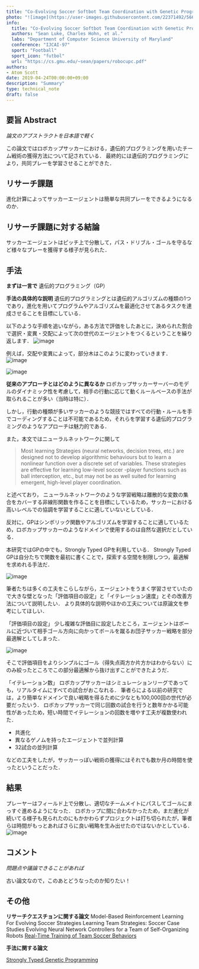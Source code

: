 ```yaml
---
title: "Co-Evolving Soccer Softbot Team Coordination with Genetic Programming"
photo: "![image](https://user-images.githubusercontent.com/22371492/56633572-a1144380-6699-11e9-9f04-59da2ea62b21.png)"
info:
  title: "Co-Evolving Soccer Softbot Team Coordination with Genetic Programming"
  authors: "Sean Luke, Charles Hohn, et al."
  labs: "Department of Computer Science University of Maryland"
  conference: "IJCAI-97"
  sport: "Football"
  sport_icon: "futbol"
  url: "https://cs.gmu.edu/~sean/papers/robocupc.pdf"
authors:
- Atom Scott
date: 2019-04-24T00:00:00+09:00
description: "Summary"
type: technical_note
draft: false
---
```


## 要旨 Abstract
*論文のアブストラクトを日本語で軽く*

この論文ではロボカップサッカーにおける，遺伝的プログラミングを用いたチーム戦術の獲得方法について記されている．
最終的には遺伝的プログラミングにより，共同プレーを学習させることができた．

## リサーチ課題
進化計算によってサッカーエージェントは簡単な共同プレーをできるようになるのか．

## リサーチ課題に対する結論
サッカーエージェントはピッチ上で分散して，パス・ドリブル・ゴールを守るなど様々なプレーを獲得する様子が見られた．

## 手法
**まずは一言で**
遺伝的プログラミング（GP）

**手法の具体的な説明**
遺伝的プログラミングとは遺伝的アルゴリズムの種類の1つであり，進化を用いてプログラムやアルゴリズムを最適化させてあるタスクを達成させることを目標にしている．

以下のような手順を追いながら，ある方法で評価をしたあとに，決められた割合で選択・変異・交配によって次の世代のエージェントをつくるということを繰り返します．
![image](https://user-images.githubusercontent.com/22371492/56640438-0114e500-66ae-11e9-99a0-dd4f030d9fd7.png)

例えば，交配や変異によって，部分木はこのように変わっていきます．
![image](https://user-images.githubusercontent.com/22371492/56642354-36233680-66b2-11e9-9879-07830126f226.png)

![image](https://user-images.githubusercontent.com/22371492/56642243-f2303180-66b1-11e9-8e73-021defeee81a.png)


**従来のアプローチとはどのように異なるか**
ロボカップサッカーサーバーのモデルのダイナミック性を考慮して，相手の行動に応じて動くルールベースの手法が取られることが多い（当時は特に）．

しかし，行動の種類が多いサッカーのような競技ではすべての行動・ルールを手でコーディングすることは不可能であるため，それらを学習する遺伝的プログラミングのようなアプローチは魅力的である．

また，本文ではニューラルネットワークに関して

> Most learning Strategies (neural networks, decision trees, etc.) are designed not to develop algorithmic behaviours but to learn a nonlinear function over a discrete set of variables.  These strategies are effective for learning low-level soccer -player functions such as ball interception, etc., but may not be as well suited for learning emergent, high-level player coordination.

と述べており，
ニューラルネットワークのような学習戦略は離散的な変数の集合をカバーする非線形関数を作ることを目標にしているため，サッカーにおける高いレベルでの協調を学習することに適していないとしている．

反対に，GPはシンボリック関数やアルゴリズムを学習することに適しているため，ロボカップサッカーのようなドメインで使用するのは自然な選択だとしている．

本研究ではGPの中でも，Strongly Typed GPを利用している．
Strongly Typed GPは自分たちで関数を最初に書くことで，探索する空間を制限しつつ，最適解を求めれる手法だ．

![image](https://user-images.githubusercontent.com/22371492/56642796-3839c500-66b3-11e9-80e0-f750338809c3.png)

筆者たちは多くの工夫をこらしながら，エージェントをうまく学習させていたので大きな壁となった「評価項目の設定」と「イテレーション速度」とその改善方法について説明したい．
より具体的な説明やほかの工夫については原論文を参考にしてほしい．

「評価項目の設定」
少し複雑な評価目に設定したところ，エージェントはボールに近づいて相手ゴール方向に向かってボールを蹴るお団子サッカー戦略を部分最適解としてしまった．

![image](https://user-images.githubusercontent.com/22371492/56643826-63251880-66b5-11e9-9092-2a249a37a585.png)

そこで評価項目をよりシンプルにゴール（得失点両方か片方かはわからない）にのみ絞ったところでこの部分最適解から抜け出すことができたようだ．

「イテレーション数」
ロボカップサッカーはシミュレーションリーグであっても，リアルタイムにすべての試合がおこなれる．
筆者らによる以前の研究では，より簡単なドメインで良い戦略を得るために少なとも100,000回の世代が必要だったいう．
ロボカップサッカーで同じ回数の試合を行うと数年かかる可能性があったため，短い時間でイテレーションの回数を増やす工夫が複数使われた．

- 共進化
- 異なるゲノムを持ったエージェントで並列計算
- 32試合の並列計算

などの工夫をしたが，サッカーっぽい戦術の獲得にはそれでも数か月の時間を使ったということだった．

## 結果
プレーヤーはフィールド上で分散し、適切なチームメイトにパスしてゴールにまっすぐ進めるようになった．
ロボカップに間に合わなかったため，まだ進化が続いてる様子も見られたのにもかかわらずプロジェクトは打ち切られたが，筆者らは時間がもっとあればさらに良い戦略を生み出せたのではないかとしている．
![image](https://user-images.githubusercontent.com/22371492/56645095-f95a3e00-66b7-11e9-9c33-7172ac181913.png)

## コメント
*問題点や議論できることがあれば*

古い論文なので，このあとどうなったのか知りたい！

## その他
**リサーチクエスチョンに関する論文**
Model-Based Reinforcement Learning For Evolving Soccer Strategies
Learning Team Strategies: Soccer Case Studies
Evolving Neural Network Controllers for a Team of Self-Organizing Robots
[Real-Time Training of Team Soccer Behaviors](https://cs.gmu.edu/~sean/papers/robocup12training.pdf)

**手法に関する論文**

[Strongly Typed Genetic Programming](http://davidmontana.net/papers/stgp.pdf)